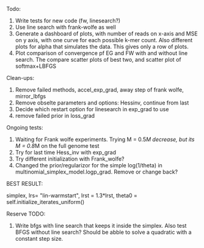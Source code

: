
Todo:
1. Write tests for new code (fw, linesearch?)
2. Use line search with frank-wolfe as well
3. Generate a dashboard of plots, with number of reads on x-axis and MSE on y axis, with one curve for each possible k-mer count. Also different plots for alpha that simulates the data. This gives only a row of plots.
4. Plot comparison of convergence pf EG and FW with and without line search. The compare scatter plots of best two, and scatter plot of softmax+LBFGS

Clean-ups:
1. Remove failed methods, accel_exp_grad, away step of frank wolfe, mirror_lbfgs
2. Remove obselte parameters and options: Hessinv, continue from last
3. Decide which restart option for linesearch in exp_grad to use
4. remove failed prior in loss_grad 


Ongoing tests:

1. Waiting for Frank wolfe experiments. Trying M = 0.5*M decrease, but its M = 0.8*M on the full genome test
2. Try for last time Hess_inv with exp_grad
3. Try different initialization with Frank_wolfe?
4. Changed the prior/regularizor for the simple log(1/theta) in multinomial_simplex_model.logp_grad. Remove or change back?

BEST RESULT:

simplex, lrs= "lin-warmstart", lrst = 1.3*lrst,  theta0 = self.initialize_iterates_uniform()   


Reserve TODO:

1. Write bfgs with line search that keeps it inside the simplex. Also test BFGS without line search? Should be abble to solve a quadratic with a constant step size.